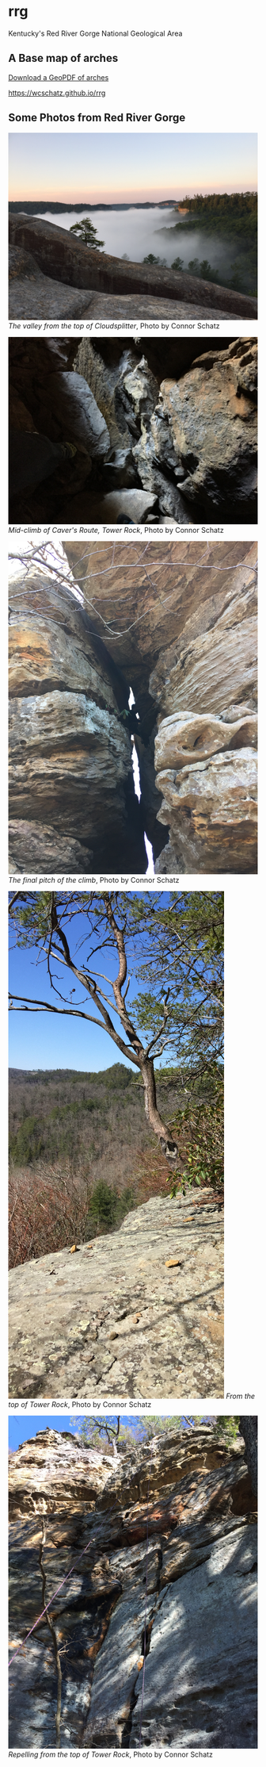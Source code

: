 # rrg

Kentucky's Red River Gorge National Geological Area

## A Base map of arches

[Download a GeoPDF of arches](basemap/rrg.pdf)

https://wcschatz.github.io/rrg

## Some Photos from Red River Gorge

![Photo of the valley from the top of Cloudsplitter](Cloudsplitter.jpg) _The valley from the top of Cloudsplitter_, Photo by Connor Schatz

![Mid climb of Caver's Route](Mid-Climb_CaversRoute.jpg) _Mid-climb of Caver's Route, Tower Rock_, Photo by Connor Schatz

![The final pitch](FinalPitch_CaversRoute.jpg) _The final pitch of the climb_, Photo by Connor Schatz

![On top of Caver's Route](TopofCaversRoute.jpg) _From the top of Tower Rock_, Photo by Connor Schatz

![Descent from Caver's Route](Descent_CaversRoute.jpg) _Repelling from the top of Tower Rock_, Photo by Connor Schatz
